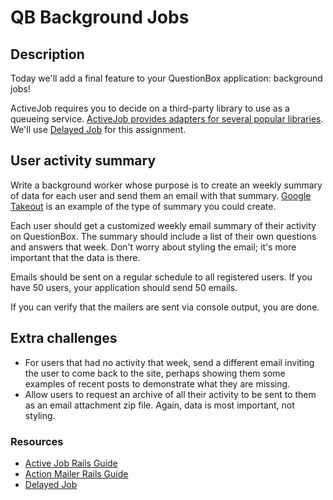 # QB Background Jobs

## Description

Today we'll add a final feature to your QuestionBox application: background jobs!

ActiveJob requires you to decide on a third-party library to use as a queueing service. [ActiveJob provides adapters for several popular libraries](http://api.rubyonrails.org/v5.1.4/classes/ActiveJob/QueueAdapters.html). We'll use [Delayed Job](https://github.com/collectiveidea/delayed_job/) for this assignment.

## User activity summary

Write a background worker whose purpose is to create an weekly summary of data for each user and send them an email with that summary. [Google Takeout](https://takeout.google.com/) is an example of the type of summary you could create.

Each user should get a customized weekly email summary of their activity on QuestionBox. The summary should include a list of their own questions and answers that week. Don't worry about styling the email; it's more important that the data is there.

Emails should be sent on a regular schedule to all registered users. If you have 50 users, your application should send 50 emails.

If you can verify that the mailers are sent via console output, you are done.

## Extra challenges

- For users that had no activity that week, send a different email inviting the user to come back to the site, perhaps showing them some examples of recent posts to demonstrate what they are missing.
- Allow users to request an archive of all their activity to be sent to them as an email attachment zip file. Again, data is most important, not styling.

### Resources

- [Active Job Rails Guide](http://edgeguides.rubyonrails.org/active_job_basics.html)
- [Action Mailer Rails Guide](http://guides.rubyonrails.org/action_mailer_basics.html)
- [Delayed Job](https://github.com/collectiveidea/delayed_job/)